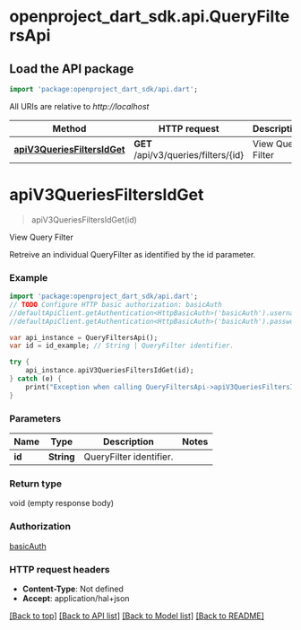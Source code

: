 # openproject_dart_sdk.api.QueryFiltersApi

## Load the API package
```dart
import 'package:openproject_dart_sdk/api.dart';
```

All URIs are relative to *http://localhost*

Method | HTTP request | Description
------------- | ------------- | -------------
[**apiV3QueriesFiltersIdGet**](QueryFiltersApi.md#apiV3QueriesFiltersIdGet) | **GET** /api/v3/queries/filters/{id} | View Query Filter


# **apiV3QueriesFiltersIdGet**
> apiV3QueriesFiltersIdGet(id)

View Query Filter

Retreive an individual QueryFilter as identified by the id parameter.

### Example 
```dart
import 'package:openproject_dart_sdk/api.dart';
// TODO Configure HTTP basic authorization: basicAuth
//defaultApiClient.getAuthentication<HttpBasicAuth>('basicAuth').username = 'YOUR_USERNAME'
//defaultApiClient.getAuthentication<HttpBasicAuth>('basicAuth').password = 'YOUR_PASSWORD';

var api_instance = QueryFiltersApi();
var id = id_example; // String | QueryFilter identifier.

try { 
    api_instance.apiV3QueriesFiltersIdGet(id);
} catch (e) {
    print("Exception when calling QueryFiltersApi->apiV3QueriesFiltersIdGet: $e\n");
}
```

### Parameters

Name | Type | Description  | Notes
------------- | ------------- | ------------- | -------------
 **id** | **String**| QueryFilter identifier. | 

### Return type

void (empty response body)

### Authorization

[basicAuth](../README.md#basicAuth)

### HTTP request headers

 - **Content-Type**: Not defined
 - **Accept**: application/hal+json

[[Back to top]](#) [[Back to API list]](../README.md#documentation-for-api-endpoints) [[Back to Model list]](../README.md#documentation-for-models) [[Back to README]](../README.md)

